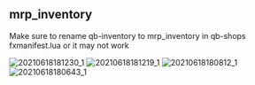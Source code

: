 ## mrp_inventory
 
Make sure to rename qb-inventory to mrp_inventory in qb-shops fxmanifest.lua or it may not work

![20210618181230_1](https://user-images.githubusercontent.com/66404074/122620901-21f4dd00-d062-11eb-95a7-1f8c64af06ed.jpg)
![20210618181219_1](https://user-images.githubusercontent.com/66404074/122620907-24573700-d062-11eb-844e-3867fa1175eb.jpg)
![20210618180812_1](https://user-images.githubusercontent.com/66404074/122620909-25886400-d062-11eb-8952-18ebc70c8b27.jpg)
![20210618180643_1](https://user-images.githubusercontent.com/66404074/122620929-2d480880-d062-11eb-9894-8c28e159ffbf.jpg)
